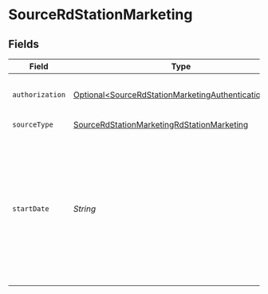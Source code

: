 # SourceRdStationMarketing


## Fields

| Field                                                                                                                                                                       | Type                                                                                                                                                                        | Required                                                                                                                                                                    | Description                                                                                                                                                                 | Example                                                                                                                                                                     |
| --------------------------------------------------------------------------------------------------------------------------------------------------------------------------- | --------------------------------------------------------------------------------------------------------------------------------------------------------------------------- | --------------------------------------------------------------------------------------------------------------------------------------------------------------------------- | --------------------------------------------------------------------------------------------------------------------------------------------------------------------------- | --------------------------------------------------------------------------------------------------------------------------------------------------------------------------- |
| `authorization`                                                                                                                                                             | [Optional\<SourceRdStationMarketingAuthenticationType>](../../models/shared/SourceRdStationMarketingAuthenticationType.md)                                                  | :heavy_minus_sign:                                                                                                                                                          | Choose one of the possible authorization method                                                                                                                             |                                                                                                                                                                             |
| `sourceType`                                                                                                                                                                | [SourceRdStationMarketingRdStationMarketing](../../models/shared/SourceRdStationMarketingRdStationMarketing.md)                                                             | :heavy_check_mark:                                                                                                                                                          | N/A                                                                                                                                                                         |                                                                                                                                                                             |
| `startDate`                                                                                                                                                                 | *String*                                                                                                                                                                    | :heavy_check_mark:                                                                                                                                                          | UTC date and time in the format 2017-01-25T00:00:00Z. Any data before this date will not be replicated. When specified and not None, then stream will behave as incremental | 2017-01-25T00:00:00Z                                                                                                                                                        |